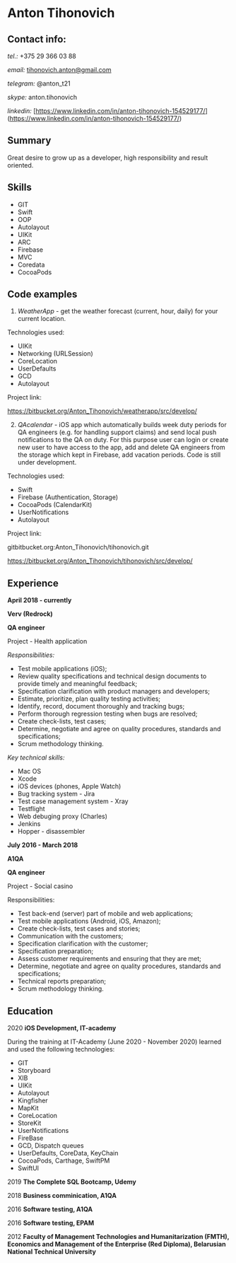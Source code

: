# Anton Tihonovich

## Contact info:
*tel.:* +375 29 366 03 88

*email:* tihonovich.anton@gmail.com

*telegram:* @anton_t21

*skype:* anton.tihonovich

*linkedin:* [https://www.linkedin.com/in/anton-tihonovich-154529177/] (https://www.linkedin.com/in/anton-tihonovich-154529177/)

## Summary

Great desire to grow up as a developer, high responsibility and result oriented.

## Skills

* GIT
* Swift
* OOP
* Autolayout
* UIKit
* ARC
* Firebase
* MVC
* Coredata
* CocoaPods

## Code examples

1) *WeatherApp* - get the weather forecast (current, hour, daily) for your current location.

Technologies used:
* UIKit
* Networking (URLSession)
* CoreLocation
* UserDefaults
* GCD
* Autolayout

Project link:

https://bitbucket.org/Anton_Tihonovich/weatherapp/src/develop/

2) *QAcalendar* - iOS app which automatically builds week duty periods for QA engineers (e.g. for handling support claims) and send local push notifications to the QA on duty. For this purpose user can login or create new user to have access to the app, add and delete QA engineers from the storage which kept in Firebase, add vacation periods. Code is still under development.

Technologies used:
* Swift
* Firebase (Authentication, Storage)
* CocoaPods (CalendarKit)
* UserNotifications
* Autolayout

Project link:

gitbitbucket.org:Anton_Tihonovich/tihonovich.git

https://bitbucket.org/Anton_Tihonovich/tihonovich/src/develop/

## Experience

__April 2018 - currently__

__Verv (Redrock)__

__QA engineer__

Project - Health application

*Responsibilities:*

* Test mobile applications (iOS);
* Review quality specifications and technical design documents to provide timely and meaningful feedback;
* Specification clarification with product managers and developers;
* Estimate, prioritize, plan quality testing activities;
* Identify, record, document thoroughly and tracking bugs;
* Perform thorough regression testing when bugs are resolved;
* Create check-lists, test cases;
* Determine, negotiate and agree on quality procedures, standards and specifications;
* Scrum methodology thinking.

*Key technical skills:*

* Mac OS
* Xcode
* iOS devices (phones, Apple Watch)
* Bug tracking system - Jira
* Test case management system - Xray
* Testflight
* Web debuging proxy (Charles)
* Jenkins
* Hopper - disassembler

__July 2016 - March 2018__

__A1QA__

__QA engineer__

Project - Social casino

Responsibilities:

* Test back-end (server) part of mobile and web applications;
* Test mobile applications (Android, iOS, Amazon);
* Create check-lists, test cases and stories;
* Communication with the customers;
* Specification clarification with the customer;
* Specification preparation;
* Assess customer requirements and ensuring that they are met;
* Determine, negotiate and agree on quality procedures, standards and specifications;
* Technical reports preparation;
* Scrum methodology thinking.

## Education

2020 __iOS Development, IT-academy__

During the training at IT-Academy (June 2020 - November 2020) learned and used the following technologies:
* GIT
* Storyboard
* XIB
* UIKit
* Autolayout
* Kingfisher
* MapKit
* CoreLocation
* StoreKit
* UserNotifications
* FireBase
* GCD, Dispatch queues
* UserDefaults, CoreData, KeyChain
* СocoaPods, Carthage, SwiftPM
* SwiftUI

2019 __The Complete SQL Bootcamp, Udemy__

2018 __Business comminication, A1QA__

2016 __Software testing, A1QA__

2016 __Software testing, EPAM__

2012 __Faculty of Management Technologies and Humanitarization (FMTH), Economics and Management of the Enterprise (Red Diploma), Belarusian National Technical University__